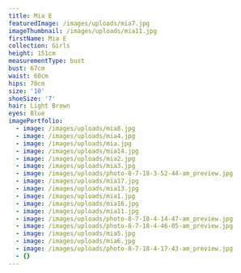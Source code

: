 ```yaml
---
title: Mia E
featuredImage: /images/uploads/mia7.jpg
imageThumbnail: /images/uploads/mia11.jpg
firstName: Mia E
collection: Girls
height: 151cm
measurementType: bust
bust: 67cm
waist: 60cm
hips: 70cm
size: '10'
shoeSize: '7'
hair: Light Brown
eyes: Blue
imagePortfolio:
  - image: /images/uploads/mia8.jpg
  - image: /images/uploads/mia4.jpg
  - image: /images/uploads/mia.jpg
  - image: /images/uploads/mia14.jpg
  - image: /images/uploads/mia2.jpg
  - image: /images/uploads/mia3.jpg
  - image: /images/uploads/photo-8-7-18-3-52-44-am_preview.jpg
  - image: /images/uploads/mia17.jpg
  - image: /images/uploads/mia13.jpg
  - image: /images/uploads/mia1.jpg
  - image: /images/uploads/mia16.jpg
  - image: /images/uploads/mia11.jpg
  - image: /images/uploads/photo-8-7-18-4-14-47-am_preview.jpg
  - image: /images/uploads/photo-8-7-18-4-46-05-am_preview.jpg
  - image: /images/uploads/mia5.jpg
  - image: /images/uploads/mia6.jpg
  - image: /images/uploads/photo-8-7-18-4-17-43-am_preview.jpg
  - {}
---
```


